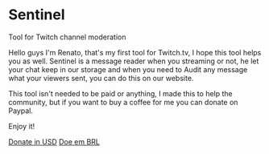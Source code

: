# Sentinel 

Tool for Twitch channel moderation

Hello guys
I'm Renato, that's my first tool for Twitch.tv, I hope this tool helps you as well.
Sentinel is a message reader when you streaming or not, he let your chat keep in our storage and when you need to Audit any message what your viewers sent, you can do this on our website.

This tool isn't needed to be paid or anything, I made this to help the community, but if you want to buy a coffee for me you can donate on Paypal.

Enjoy it!

[Donate in USD](https://www.paypal.com/cgi-bin/webscr?cmd=_s-xclick&hosted_button_id=ZWUU2WZZZHBHW&source=url)    [Doe em BRL](https://www.paypal.com/cgi-bin/webscr?cmd=_s-xclick&hosted_button_id=NMQDJLF78M3KL&source=url)
